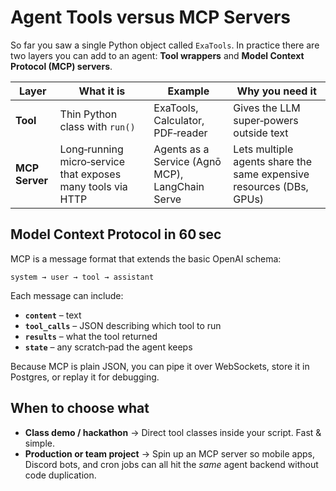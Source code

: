 # Agent Tools versus MCP Servers

So far you saw a single Python object called `ExaTools`.  In practice there are two layers you can add to an agent: **Tool wrappers** and **Model Context Protocol (MCP) servers**.

| Layer          | What it is                                                  | Example                                         | Why you need it                                                     |
| -------------- | ----------------------------------------------------------- | ----------------------------------------------- | ------------------------------------------------------------------- |
| **Tool**       | Thin Python class with `run()`                              | ExaTools, Calculator, PDF‑reader                | Gives the LLM super‑powers outside text                             |
| **MCP Server** | Long‑running micro‑service that exposes many tools via HTTP | Agents as a Service (Agnō MCP), LangChain Serve | Lets multiple agents share the same expensive resources (DBs, GPUs) |

## Model Context Protocol in 60 sec

MCP is a message format that extends the basic OpenAI schema:

```
system → user → tool → assistant
```

Each message can include:

* **`content`** – text
* **`tool_calls`** – JSON describing which tool to run
* **`results`** – what the tool returned
* **`state`** – any scratch‑pad the agent keeps

Because MCP is plain JSON, you can pipe it over WebSockets, store it in Postgres, or replay it for debugging.

## When to choose what

* **Class demo / hackathon** → Direct tool classes inside your script.  Fast & simple.
* **Production or team project** → Spin up an MCP server so mobile apps, Discord bots, and cron jobs can all hit the *same* agent backend without code duplication.
